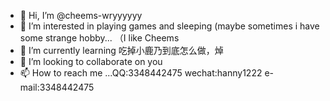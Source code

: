 - 👋 Hi, I’m @cheems-wryyyyyy
- 👀 I’m interested in playing games and sleeping (maybe sometimes i have some strange hobby... （I like Cheems
- 🌱 I’m currently learning 吃掉小鹿乃到底怎么做，焯
- 💞️ I’m looking to collaborate on you
- 📫 How to reach me ...QQ:3348442475 wechat:hanny1222 e-mail:3348442475

<!---
cheems-wryyyyyy/cheems-wryyyyyy is a ✨ special ✨ repository because its `README.md` (this file) appears on your GitHub profile.
You can click the Preview link to take a look at your changes.
--->
